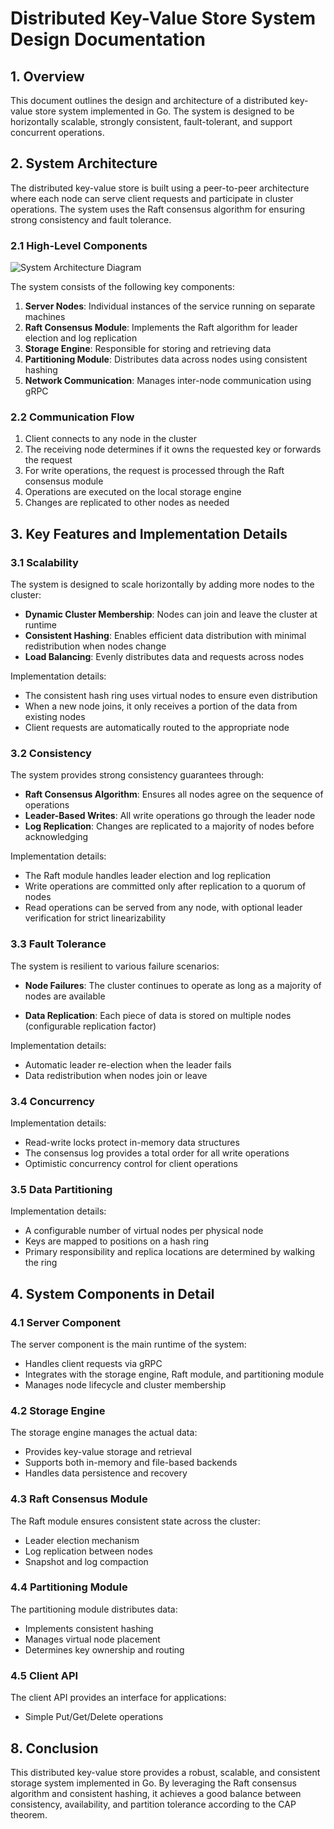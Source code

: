 # Distributed Key-Value Store System Design Documentation

## 1. Overview

This document outlines the design and architecture of a distributed key-value store system implemented in Go. The system is designed to be horizontally scalable, strongly consistent, fault-tolerant, and support concurrent operations.

## 2. System Architecture

The distributed key-value store is built using a peer-to-peer architecture where each node can serve client requests and participate in cluster operations. The system uses the Raft consensus algorithm for ensuring strong consistency and fault tolerance.

### 2.1 High-Level Components

![System Architecture Diagram](placeholder)

The system consists of the following key components:

1. **Server Nodes**: Individual instances of the service running on separate machines
2. **Raft Consensus Module**: Implements the Raft algorithm for leader election and log replication
3. **Storage Engine**: Responsible for storing and retrieving data
4. **Partitioning Module**: Distributes data across nodes using consistent hashing
5. **Network Communication**: Manages inter-node communication using gRPC

### 2.2 Communication Flow

1. Client connects to any node in the cluster
2. The receiving node determines if it owns the requested key or forwards the request
3. For write operations, the request is processed through the Raft consensus module
4. Operations are executed on the local storage engine
5. Changes are replicated to other nodes as needed

## 3. Key Features and Implementation Details

### 3.1 Scalability

The system is designed to scale horizontally by adding more nodes to the cluster:

- **Dynamic Cluster Membership**: Nodes can join and leave the cluster at runtime
- **Consistent Hashing**: Enables efficient data distribution with minimal redistribution when nodes change
- **Load Balancing**: Evenly distributes data and requests across nodes

Implementation details:
- The consistent hash ring uses virtual nodes to ensure even distribution
- When a new node joins, it only receives a portion of the data from existing nodes
- Client requests are automatically routed to the appropriate node

### 3.2 Consistency

The system provides strong consistency guarantees through:

- **Raft Consensus Algorithm**: Ensures all nodes agree on the sequence of operations
- **Leader-Based Writes**: All write operations go through the leader node
- **Log Replication**: Changes are replicated to a majority of nodes before acknowledging

Implementation details:
- The Raft module handles leader election and log replication
- Write operations are committed only after replication to a quorum of nodes
- Read operations can be served from any node, with optional leader verification for strict linearizability

### 3.3 Fault Tolerance

The system is resilient to various failure scenarios:

- **Node Failures**: The cluster continues to operate as long as a majority of nodes are available
<!-- - **Network Partitions**: The consensus algorithm ensures safety during network partitions -->
- **Data Replication**: Each piece of data is stored on multiple nodes (configurable replication factor)

Implementation details:
<!-- - Heartbeat mechanism detects node failures -->
- Automatic leader re-election when the leader fails
- Data redistribution when nodes join or leave

### 3.4 Concurrency

<!-- The system efficiently handles concurrent operations:

- **Lock-Free Read Operations**: Multiple read operations can execute concurrently
- **Serialized Write Operations**: Write operations are serialized through the consensus log
- **Multi-Version Concurrency Control (MVCC)**: Allows readers to see a consistent snapshot -->

Implementation details:
- Read-write locks protect in-memory data structures
- The consensus log provides a total order for all write operations
- Optimistic concurrency control for client operations

### 3.5 Data Partitioning

<!-- Data is distributed across nodes using consistent hashing:

- **Consistent Hashing Ring**: Maps keys to nodes with minimal redistribution on topology changes
- **Virtual Nodes**: Multiple virtual nodes per physical node for improved distribution
- **Replication Groups**: Each key is replicated across multiple nodes -->

Implementation details:
- A configurable number of virtual nodes per physical node
- Keys are mapped to positions on a hash ring
- Primary responsibility and replica locations are determined by walking the ring

## 4. System Components in Detail

### 4.1 Server Component

The server component is the main runtime of the system:

- Handles client requests via gRPC
- Integrates with the storage engine, Raft module, and partitioning module
- Manages node lifecycle and cluster membership

### 4.2 Storage Engine

The storage engine manages the actual data:

- Provides key-value storage and retrieval
- Supports both in-memory and file-based backends
- Handles data persistence and recovery

### 4.3 Raft Consensus Module

The Raft module ensures consistent state across the cluster:

- Leader election mechanism
- Log replication between nodes
- Snapshot and log compaction

### 4.4 Partitioning Module

The partitioning module distributes data:

- Implements consistent hashing
- Manages virtual node placement
- Determines key ownership and routing

### 4.5 Client API

The client API provides an interface for applications:

- Simple Put/Get/Delete operations
<!-- - Connection pooling and request routing
- Automatic retries and failover -->

<!-- ## 5. Deployment and Operation

### 5.1 Deployment

The system can be deployed in various configurations:

- **Single-Node**: For testing and development
- **Multi-Node Cluster**: For production deployment
- **Multi-Region Deployment**: For geographic distribution

Deployment steps:
1. Set up configuration for each node
2. Start the first node as a new cluster
3. Join additional nodes to the cluster
4. Verify cluster health and data distribution

### 5.2 Configuration

The system is configured through:

- Configuration files
- Command-line arguments
- Environment variables

Key configuration parameters:
- Node ID and addresses
- Data directory locations
- Raft protocol timings
- Replication factor
- Consistency settings

### 5.3 Monitoring and Operation

The system provides several mechanisms for monitoring and operation:

- Log output with configurable verbosity
- Health checks and status endpoints
- Performance metrics
- Cluster membership management

## 6. Performance Considerations

### 6.1 Write Performance

Write performance is primarily constrained by:

- Disk I/O for log persistence
- Network round-trip time for replication
- Consensus overhead

Optimizations:
- Batching of writes
- Asynchronous disk writes with group commit
- Efficient log compaction

### 6.2 Read Performance

Read performance depends on:

- Storage engine efficiency
- Cache hit ratio
- Network overhead for consistent reads

Optimizations:
- Local caching
- Read-only replicas
- Bloom filters for negative caching

### 6.3 Scalability Limits

The system's scalability is bound by:

- Consensus overhead as the cluster grows
- Network bandwidth for replication
- Memory overhead for maintaining cluster state

## 7. Future Enhancements

Potential future improvements include:

1. **Multi-Region Support**: With cross-region consensus protocols
2. **Pluggable Storage Backends**: Supporting different storage engines
3. **Enhanced Security**: Authentication, authorization, and encryption
4. **Advanced Monitoring**: More detailed metrics and visualizations
5. **Read-Only Replicas**: For improved read scalability
6. **Transactional Operations**: Support for atomic multi-key operations -->

## 8. Conclusion

This distributed key-value store provides a robust, scalable, and consistent storage system implemented in Go. By leveraging the Raft consensus algorithm and consistent hashing, it achieves a good balance between consistency, availability, and partition tolerance according to the CAP theorem.

<!-- The modular design allows for future extensions and customizations while maintaining the core requirements of scalability, consistency, fault tolerance, and concurrency support. -->
